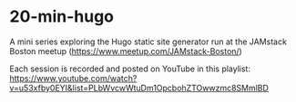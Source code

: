 # 20-min-hugo
A mini series exploring the Hugo static site generator run at the JAMstack Boston meetup (https://www.meetup.com/JAMstack-Boston/)

Each session is recorded and posted on YouTube in this playlist: https://www.youtube.com/watch?v=u53xfby0EYI&list=PLbWvcwWtuDm1OpcbohZTOwwzmc8SMmlBD
